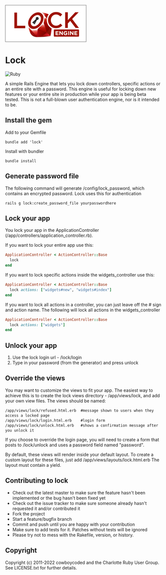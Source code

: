 ![Lock Logo](https://github.com/charlotte-ruby/lock/blob/master/logo.png?raw=true)

# Lock

![Ruby](https://github.com/charlotte-ruby/lock/workflows/ruby/badge.svg)

A simple Rails Engine that lets you lock down controllers, specific actions or an entire site with a password.  This engine is useful for locking down new features
or your entire site in production while your app is being beta tested.  This is not a full-blown user authentication engine, nor is it intended to be.

## Install the gem

Add to your Gemfile

```
bundle add 'lock'
```

Install with bundler

```
bundle install
```

## Generate password file

The following command will generate /config/lock_password, which contains an encrypted password.  Lock uses this for authentication

```
rails g lock:create_password_file yourpasswordhere
```

## Lock your app

You lock your app in the ApplicationController (/app/controllers/application_controller.rb).

If you want to lock your entire app use this:

```ruby
ApplicationController < ActionController::Base
  lock
end
```

If you want to lock specific actions inside the widgets_controller use this:


```ruby
ApplicationController < ActionController::Base
  lock actions: ["widgets#new", "widgets#index"]
end
```

If you want to lock all actions in a controller, you can just leave off the # sign and action name.  The following will lock all actions in the widgets_controller

```ruby
ApplicationController < ActionController::Base
  lock actions: ["widgets"]
end
```

## Unlock your app

1. Use the lock login url - /lock/login
2. Type in your password (from the generator) and press unlock

## Override the views

You may want to customize the views to fit your app.  The easiest way to achieve this is to create the lock views directory - /app/views/lock, and
add your own view files.  The views should be named:

```
/app/views/lock/refused.html.erb  #message shown to users when they access a locked page
/app/views/lock/login.html.erb    #login form
/app/views/lock/unlock.html.erb   #shows a confirmation message after you unlock it
```

If you choose to override the login page, you will need to create a form that posts to /lock/unlock and uses a password field
named "password".

By default, these views will render inside your default layout.  To create a custom layout for these files, just add /app/views/layouts/lock.html.erb
The layout must contain a yield.

## Contributing to lock

* Check out the latest master to make sure the feature hasn't been implemented or the bug hasn't been fixed yet
* Check out the issue tracker to make sure someone already hasn't requested it and/or contributed it
* Fork the project
* Start a feature/bugfix branch
* Commit and push until you are happy with your contribution
* Make sure to add tests for it. Patches without tests will be ignored
* Please try not to mess with the Rakefile, version, or history.

Copyright
---------

Copyright (c) 2011-2022 cowboycoded and the Charlotte Ruby User Group. See LICENSE.txt for
further details.

